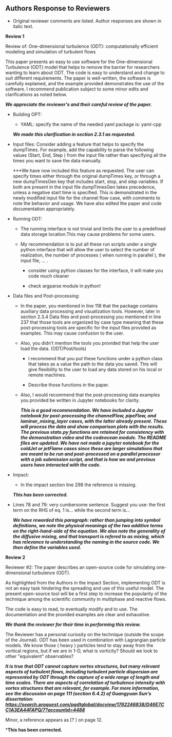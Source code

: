 ## Authors Response to Reviewers
* Original reviewer comments are listed. Author responses are shown in italic text.

**Review 1**

Review of: One-dimensional turbulence (ODT): computationally efficient
modeling and simulation of turbulent flows

This paper presents an easy to use software for the One-dimensional
Turbulence (ODT) model that helps to remove the barrier for researchers
wanting to learn about ODT. The code is easy to understand and change to
suit different requirements. The paper is well-written, the software is
carefully explained, and the example provided demonstrates the use of
the software. I recommend publication subject to some minor edits and
clarifications as noted below.

***We appreciate the reviewer's and their careful review of the paper.***

-   Building OPT:

    -   YAML: specify the name of the needed yaml package is: yaml-cpp

    ***We made this clarification in section 2.3.1 as requested.***

-   Input files: Consider adding a feature that helps to specify the
    dumpTimes. For example, add the capability to parse the following
    values (Start, End, Step ) from the input file rather than
    specifying all the times you want to save the data manually.

    ***We have now included this feature as requested. The user can specify times either through the original dumpTimes key, or through a new dumpTimesGen key that includes start, stop, and step variables. If both are present in the input file dumpTimesGen takes precedence, unless a negative start time is specified. This is demonstrated in the newly modified input file for the channel flow case, with comments to note the behavior and usage. We have also edited the paper and code documentation appropriately.

-   Running ODT:

    -   The running interface is not trivial and limits the user to a
        predefined data storage location.This may cause problems for
        some users.

    -   My recommendation is to put all these run scripts under a single
        python interface that will allow the user to select the number
        of realization, the number of processes ( when running in
        parallel ), the input file, \... .

        -   consider using python classes for the interface, it will
            make you code much cleaner

        -   check argparse module in python!

-   Data files and Post-processing:

    -   In the paper, you mentioned in line 118 that the package
        contains auxiliary data processing and visualization tools.
        However, later in section 2.3.4 Data files and post-processing
        you mentioned in line 237 that those tools are organized by case
        type meaning that these post-processing tools are specific for
        the input files provided as examples. This may cause confusion
        to the user.

    -   Also, you didn't mention the tools you provided that help the
        user load the data. (ODT/Post/tools)

        -   I recommend that you put these functions under a python
            class that takes as a value the path to the data you saved.
            This will give flexibility to the user to load any data
            stored on his local or remote machines.

        -   Describe those functions in the paper.

    -   Also, I would recommend that the post-processing data examples
        you provided be written in Jupyter notebooks for clarity.

        ***This is a good recommendation. We have included a Jupyter notebook for post-processing the channelFlow, pipeFlow, and laminar_mixing_layer cases, with the latter already present. These will process the data and show comparison plots with the results. The previous stats.py functions are retained for consistency with the demonstration video and the codeocean module. The README files are updated. We have not made a jupyter notebook for the coldJet or jetFlame cases since these are larger simulations that are meant to be run and post-processed on a parallel processor with a job submission script, and that is how we and previous users have interacted with the code.***

-   Impact:

    -   In the impact section line 298 the reference is missing.

    ***This has been corrected.***

-   Lines 78 and 79: very cumbersome sentence. Suggest you use: the
    first term on the RHS of eq. 1 is\... while the second term is\...

    ***We have reworded this paragraph: rather than jumping into symbol definitions, we note the physical meanings of the two additive terms on the right-hand-side of the equation. We also note the generality of the diffusive mixing, and that transport is refered to as mixing, which has relevance to understanding the naming in the source code. We then define the variables used.***

**Review 2**

Reviewer \#2: The paper describes an open-source code for simulating
one-dimensional turbulence (ODT).

As highlighted from the Authors in the impact Section, implementing ODT
is not an easy task hindering the spreading and use of this useful
model. The present open-source tool will be a first step to increase the
popularity of the technique among the scientific community in multiphase
and reactive flows.

The code is easy to read, to eventually modify and to use. The
documentation and the provided examples are clear and exhaustive.

***We thank the reviewer for their time in performing this review.***

The Reviewer has a personal curiosity on the technique (outside the
scope of the Journal). ODT has been used in combination with Lagrangian
particle models. We know those ( heavy ) particles tend to stay away
from the vortical regions, but if we are in 1-D, what is vorticity?
Should we look to other \"equivalent\" observables?

***It is true that ODT cannot capture vortex structures, but many relevant aspects of turbulent flows, including turbulent particle dispersion are represented by ODT through the capture of a wide range of length and time scales. There are aspects of correlation of turbulence intensity with vortex structures that are relevant, for example. For more information, see the discussion on page 111 (section 6.4.2) of Guangyuan Sun's dissertation: https://search.proquest.com/pqdtglobal/docview/1762246838/D46E7CC1A3EA44FAPQ/7?accountid=4488***

Minor, a reference appears as \[? \] on page 12.

***This has been corrected.**

